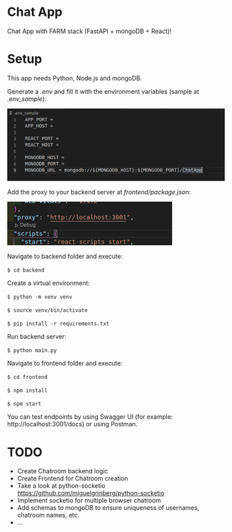 # Chat App

Chat App with FARM stack (FastAPI + mongoDB + React)!

# Setup

This app needs Python, Node.js and mongoDB.

Generate a _.env_ and fill it with the environment variables (sample at _.env_sample_):

![environment-variables](./environment-variables.png)

Add the proxy to your backend server at _frontend/package.json_:

![proxy](./frontend-proxy.png)

Navigate to backend folder and execute:

`$ cd backend`

Create a virtual environment:

`$ python -m venv venv`

`$ source venv/bin/activate`

`$ pip install -r requirements.txt`

Run backend server:

`$ python main.py`

Navigate to frontend folder and execute:

`$ cd frontend`

`$ npm install`

`$ npm start`

You can test endpoints by using Swagger UI (for example: http://localhost:3001/docs) or using Postman.

# TODO

- Create Chatroom backend logic
- Create Frontend for Chatroom creation
- Take a look at python-socketio https://github.com/miguelgrinberg/python-socketio
- Implement socketio for multiple browser chatroom
- Add schemas to mongoDB to ensure uniqueness of usernames, chatroom names, etc.
- ...
